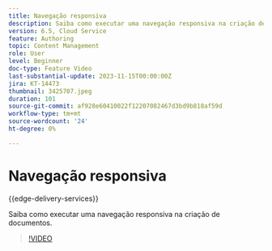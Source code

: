 ```yaml
---
title: Navegação responsiva
description: Saiba como executar uma navegação responsiva na criação de documento de entrega de borda.
version: 6.5, Cloud Service
feature: Authoring
topic: Content Management
role: User
level: Beginner
doc-type: Feature Video
last-substantial-update: 2023-11-15T00:00:00Z
jira: KT-14473
thumbnail: 3425707.jpeg
duration: 101
source-git-commit: af928e60410022f12207082467d3bd9b818af59d
workflow-type: tm+mt
source-wordcount: '24'
ht-degree: 0%

---
```



# Navegação responsiva

{{edge-delivery-services}}

Saiba como executar uma navegação responsiva na criação de documentos.

>[!VIDEO](https://video.tv.adobe.com/v/3425707/?learn=on)
